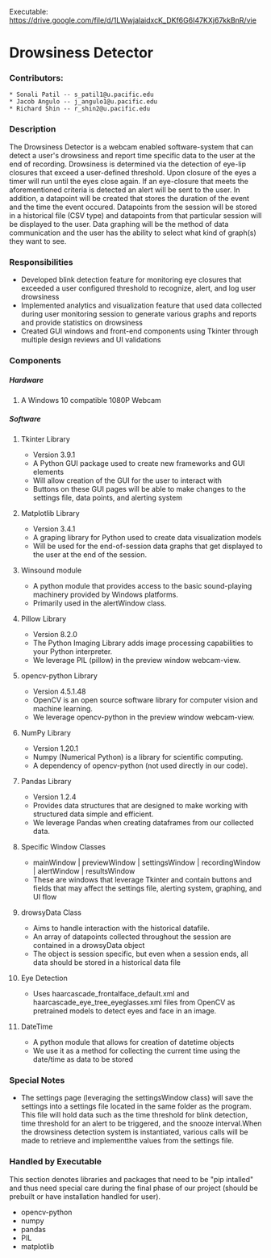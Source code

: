 Executable: https://drive.google.com/file/d/1LWwjalaidxcK_DKf6G6I47KXj67kkBnR/vie

# Drowsiness Detector

### Contributors:
    * Sonali Patil -- s_patil1@u.pacific.edu
    * Jacob Angulo -- j_angulo1@u.pacific.edu
    * Richard Shin -- r_shin2@u.pacific.edu

### Description
The Drowsiness Detector is a webcam enabled software-system that can detect a user's drowsiness
and report time specific data to the user at the end of recording. Drowsiness is determined via
the detection of eye-lip closures that exceed a user-defined threshold. Upon closure of the eyes
a timer will run until the eyes close again. If an eye-closure that meets the aforementioned
criteria is detected an alert will be sent to the user. In addition, a datapoint will be created that stores
the duration of the event and the time the event occured. Datapoints from the session will be stored
in a historical file (CSV type) and datapoints from that particular session will be displayed to
the user. Data graphing will be the method of data communication and the user has the ability to
select what kind of graph(s) they want to see.

### Responsibilities
- Developed blink detection feature for monitoring eye closures that exceeded a user configured threshold to recognize, alert, and log user drowsiness
- Implemented analytics and visualization feature that used data collected during user monitoring session to generate various graphs and reports and provide statistics on drowsiness
- Created GUI windows and front-end components using Tkinter through multiple design reviews and UI validations

### Components
##### Hardware
1. A Windows 10 compatible 1080P Webcam

##### Software
1. Tkinter Library
    * Version 3.9.1
    * A Python GUI package used to create new frameworks and GUI elements
    * Will allow creation of the GUI for the user to interact with
    * Buttons on these GUI pages will be able to make changes to the settings file,
    data points, and alerting system
      
2. Matplotlib Library
    * Version 3.4.1
    * A graping library for Python used to create data visualization models
    * Will be used for the end-of-session data graphs that get
    displayed to the user at the end of the session.
    
3. Winsound module
    * A python module that provides access to the basic sound-playing machinery provided by Windows platforms.
    * Primarily used in the alertWindow class.
   
4. Pillow Library
    * Version 8.2.0
    * The Python Imaging Library adds image processing capabilities to your Python interpreter.
    * We leverage PIL (pillow) in the preview window webcam-view.

5. opencv-python Library
    * Version 4.5.1.48
    * OpenCV is an open source software library for computer vision and machine learning.
    * We leverage opencv-python in the preview window webcam-view.
    
6. NumPy Library
    * Version 1.20.1
    * Numpy (Numerical Python) is a library for scientific computing.
    * A dependency of opencv-python (not used directly in our code).

7. Pandas Library
    * Version 1.2.4
    * Provides data structures that are designed to make working with structured data simple and efficient.
    * We leverage Pandas when creating dataframes from our collected data.
    
8. Specific Window Classes
    * mainWindow | previewWindow | settingsWindow | recordingWindow | alertWindow | resultsWindow
    * These are windows that leverage Tkinter and contain buttons and fields that may affect
    the settings file, alerting system, graphing, and UI flow
      
9. drowsyData Class 
    * Aims to handle interaction with the historical datafile.
    * An array of datapoints collected throughout the session are contained 
      in a drowsyData object
    * The object is session specific, but even when a session ends, all data should be 
    stored in a historical data file
    
10. Eye Detection
    * Uses haarcascade_frontalface_default.xml and haarcascade_eye_tree_eyeglasses.xml files from OpenCV as pretrained models to detect eyes and face in an image.

11. DateTime 
    * A python module that allows for creation of datetime objects
    * We use it as a method for collecting the current time using the date/time as data to be stored
      
      
### Special Notes
* The settings page (leveraging the settingsWindow class) will save the settings into a settings
  file located in the same folder as the program. This file will hold data such as the time threshold for blink detection, time threshold for an alert to be triggered, and the snooze interval.When the drowsiness detection system is instantiated, various calls will be made to retrieve and implementthe values from the settings file. 

### Handled by Executable
This section denotes libraries and packages that need to be "pip intalled" and thus need special care
during the final phase of our project (should be prebuilt or have installation handled for user).
* opencv-python
* numpy
* pandas
* PIL
* matplotlib
